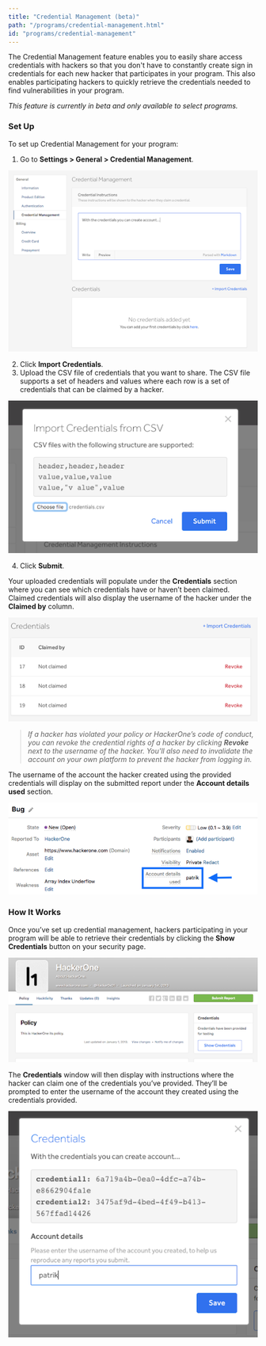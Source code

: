 ```yaml
---
title: "Credential Management (beta)"
path: "/programs/credential-management.html"
id: "programs/credential-management"
---
```


The Credential Management feature enables you to easily share access credentials with hackers so that you don't have to constantly create sign in credentials for each new hacker that participates in your program. This also enables participating hackers to quickly retrieve the credentials needed to find vulnerabilities in your program.

<i>This feature is currently in beta and only available to select programs.</i>

### Set Up
To set up Credential Management for your program:
1. Go to <b>Settings > General > Credential Management</b>.

![credential-management-1](./images/credential-management-1.png)

2. Click <b>Import Credentials</b>.
3. Upload the CSV file of credentials that you want to share. The CSV file supports a set of headers and values where each row is a set of credentials that can be claimed by a hacker.

![credential-management-2](./images/credential-management-2.png)

4. Click <b>Submit</b>.

Your uploaded credentials will populate under the <b>Credentials</b> section where you can see which credentials have or haven’t been claimed. Claimed credentials will also display the username of the hacker under the <b>Claimed by</b> column.

![credential-management-3](./images/credential-management-3.png)

><i>If a hacker has violated your policy or HackerOne’s code of conduct, you can revoke the credential rights of a hacker by clicking <b>Revoke</b> next to the username of the hacker. You'll also need to invalidate the account on your own platform to prevent the hacker from logging in.</i> 

The username of the account the hacker created using the provided credentials will display on the submitted report under the <b>Account details used</b> section.

![credential-management-4](./images/credential-management-4.png)

### How It Works
Once you’ve set up credential management, hackers participating in your program will be able to retrieve their credentials by clicking the <b>Show Credentials</b> button on your security page.

![credential-management-5](./images/credential-management-5.png)

The <b>Credentials</b> window will then display with instructions where the hacker can claim one of the credentials you’ve provided. They’ll be prompted to enter the username of the account they created using the credentials provided.

![credential-management-6](./images/credential-management-6.png)
